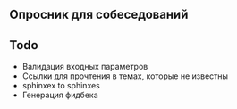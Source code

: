 ## Опросник для собеседований

## Todo
- Валидация входных параметров
- Ссылки для прочтения в темах, которые не известны
- sphinxex to sphinxes
- Генерация фидбека